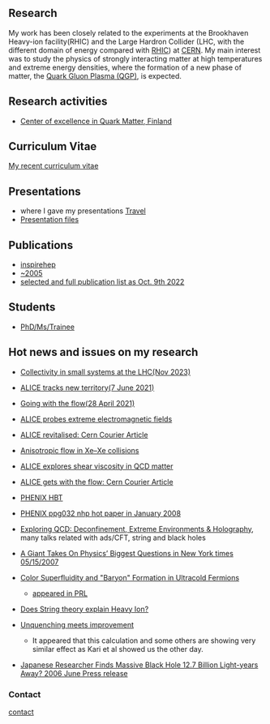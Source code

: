 ## Research

My work has been closely related to the experiments at the Brookhaven Heavy-ion facility(RHIC) and the Large Hardron Collider (LHC, with the different domain of energy compared with <a href="http://www.bnl.gov/rhic">RHIC</a>) at <a href="http://www.cern.ch">CERN</a>. My main interest was to study the physics of strongly interacting matter at high temperatures and extreme energy densities, where the formation of a new phase of matter, the <a href="http://en.wikipedia.org/wiki/Quark-gluon_plasma">Quark Gluon Plasma (QGP)</a>, is expected. 

## Research activities
- <a href="https://www.jyu.fi/science/en/physics/research/highenergy/coe/centre-of-excellence-in-quark-matter">  Center of excellence in Quark Matter, Finland</a>

## Curriculum Vitae
<a href="documents/djkim_cv.pdf">My recent curriculum vitae </a>

## Presentations 
- where I gave my presentations <a href="https://drive.google.com/open?id=1v7H3h0oxobY8pr-5-ZOZAL2b_Ec&usp=sharing">Travel</a>
- <a href="presentations/">Presentation files</a>

## Publications
- <a href="http://inspirehep.net/search?ln=en&ln=en&p=find+a+D.J+Kim&of=hb&action_search=Search&sf=&so=d&rm=&rg=25&sc=0 inspirehep.net">inspirehep</a>
- <a href="http://www.phenix.bnl.gov/WWW/publish/djkim/DJ/papers/publications.htm">~2005</a>
- <a href="documents/PublicationList_djkim_20221009.pdf">selected and full publication list as Oct. 9th 2022</a>

## Students
 - <a href="https://twiki.cern.ch/twiki/bin/view/ALICE/JyflThesisFromOurGroup">PhD/Ms/Trainee</a>

## Hot news and issues on my research
  - <a href="https://cerncourier.com/a/collectivity-in-small-systems-produced-at-the-lhc/">Collectivity in small systems at the LHC(Nov 2023)</a>
  - <a href="https://cerncourier.com/a/alice-tracks-new-territory/">ALICE tracks new territory(7 June 2021)</a>
  - <a href="https://cerncourier.com/a/going-with-the-flow/">Going with the flow(28 April 2021)</a>
  - <a href="https://cerncourier.com/a/alice-probes-extreme-electromagnetic-fields/">ALICE probes extreme electromagnetic fields</a>
  - <a href="https://cerncourier.com/alice-revitalised/">ALICE revitalised: Cern Courier Article</a>
  - <a href="https://cerncourier.com/anisotropic-flow-in-xe-xe-collisions/">Anisotropic flow in Xe–Xe collisions</a>
  - <a href="https://cerncourier.com/alice-explores-shear-viscosity-in-qcd-matter/">ALICE explores shear viscosity in QCD matter</a>
  - <a href="https://cerncourier.com/alice-gets-with-the-flow/">ALICE gets with the flow: Cern Courier Article</a>
  - <a href="http://rhic.physics.wayne.edu/~bellwied/bigsky-talks/enokizono-wwnd07.ppt"> PHENIX HBT<a/>
  - <a href="http://www.esi-topics.com/nhp/nhp-january2008.html"> PHENIX ppg032 nhp hot paper in January 2008<a/>
  - <a href="http://www.newton.cam.ac.uk/webseminars/pg+ws/2007/sis/sisw01/"> Exploring QCD: Deconfinement, Extreme Environments & Holography<a/>, many talks related with ads/CFT, string and black holes

 - <a href="http://www.nytimes.com/2007/05/15/science/15cern.html?ei=5088&en=7c25f6782d7029e7&ex=1336881600&partner=rssnyt&emc=rss&pagewanted=all">A Giant Takes On Physics’ Biggest Questions in New York times 05/15/2007</a>

 - <a href="http://arxiv.org/abs/cond-mat/0607138"> Color Superfluidity and "Baryon" Formation in Ultracold Fermions</a>
    - <a href="http://www.phy.bme.hu/~rapp/files/su3sc_prl_98_160405.pdf"> appeared in PRL</a> 

 - <a href="http://backreaction.blogspot.com/2006/10/does-string-theory-explain-heavy-ion.html"> Does String theory explain Heavy Ion?</a>

 - <a href="http://arxiv.org/pdf/0705.4660"> Unquenching meets improvement</a>
    - It appeared that this calculation and some others are showing very similar effect as Kari et al showed us the other day.
    
 - <a href="http://asia.spaceref.com/news/viewpr.html?pid=20715"> Japanese Researcher Finds Massive Black Hole 12.7 Billion Light-years Away? 2006 June Press release</a>
 
### Contact

[contact](Dong.Jo.Kim@cern.ch)
